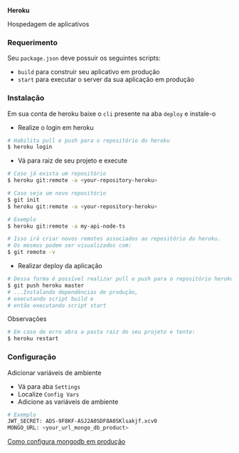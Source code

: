 **Heroku**

Hospedagem de aplicativos

### Requerimento

Seu `package.json` deve possuir os seguintes scripts:

- `build` para construir seu aplicativo em produção
- `start` para executar o server da sua aplicação em produção

### Instalação

Em sua conta de heroku baixe o `cli` presente na aba `deploy` e instale-o

- Realize o login em heroku

```bash
# Habilita pull e push para o repositório do heroku
$ heroku login
```

- Vá para raiz de seu projeto e execute

```bash
# Caso já exista um repositório
$ heroku git:remote -a <your-repository-heroku>

# Caso seja um novo repositório
$ git init
$ heroku git:remote -a <your-repository-heroku>

# Exemplo
$ heroku git:remote -a my-api-node-ts

# Isso irá criar novos remotes associados ao repositório do heroku.
# Os mesmos podem ser visualizados com:
$ git remote -v
```

- Realizar deploy da aplicação

```bash
# Dessa forma é possível realizar pull e push para o repositório heroku. Exemplo:
$ git push heroku master
# ...Instalando dependências de produção,
# executando script build e
# então executando script start
```

Observações

```bash
# Em caso de erro abra a pasta raiz do seu projeto e tente:
$ heroku restart
```

### Configuração

Adicionar variáveis de ambiente

- Vá para aba `Settings`
- Localize `Config Vars`
- Adicione as variáveis de ambiente

```bash
# Exemplo
JWT_SECRET: ADS-9F8KF-ASJ2A0SDF8A0SKlsakjf.xcv0
MONGO_URL: <your_url_mongo_db_product>
```

[Como configura mongodb em produção](../db/mongodb.md#mongodb-altas)
